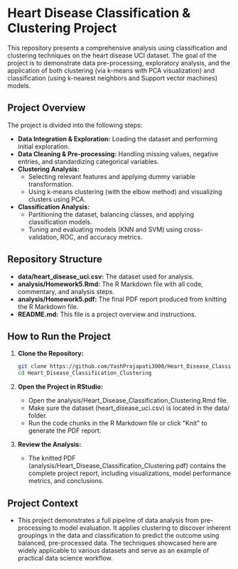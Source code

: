 # Heart Disease Classification & Clustering Project

This repository presents a comprehensive analysis using classification and clustering techniques on the heart disease UCI dataset. The goal of the project is to demonstrate data pre-processing, exploratory analysis, and the application of both clustering (via k-means with PCA visualization) and classification (using k-nearest neighbors and Support vector machines) models.

## Project Overview

The project is divided into the following steps:
- **Data Integration & Exploration:** Loading the dataset and performing initial exploration.
- **Data Cleaning & Pre-processing:** Handling missing values, negative entries, and standardizing categorical variables.
- **Clustering Analysis:**  
  - Selecting relevant features and applying dummy variable transformation.
  - Using k-means clustering (with the elbow method) and visualizing clusters using PCA.
- **Classification Analysis:**  
  - Partitioning the dataset, balancing classes, and applying classification models.
  - Tuning and evaluating models (KNN and SVM) using cross-validation, ROC, and accuracy metrics.

## Repository Structure

- **data/heart_disease_uci.csv:** The dataset used for analysis.
- **analysis/Homework5.Rmd:** The R Markdown file with all code, commentary, and analysis steps.
- **analysis/Homework5.pdf:** The final PDF report produced from knitting the R Markdown file.
- **README.md:** This file is a project overview and instructions.

## How to Run the Project

1. **Clone the Repository:**
   ```bash
   git clone https://github.com/YashPrajapati3000/Heart_Disease_Classification_Clustering.git
   cd Heart_Disease_Classification_Clustering

2. **Open the Project in RStudio:**
   - Open the analysis/Heart_Disease_Classification_Clustering.Rmd file.
   - Make sure the dataset (heart_disease_uci.csv) is located in the data/ folder.
   - Run the code chunks in the R Markdown file or click "Knit" to generate the PDF report.

3. **Review the Analysis:**
   - The knitted PDF (analysis/Heart_Disease_Classification_Clustering.pdf) contains the complete project report, including visualizations, model performance metrics, 
     and conclusions.

## Project Context
  - This project demonstrates a full pipeline of data analysis from pre-processing to model evaluation. It applies clustering to discover inherent groupings in the
    data and classification to predict the outcome using balanced, pre-processed data. The techniques showcased here are widely applicable to various datasets and
    serve as an example of practical data science workflow.


